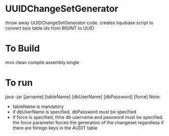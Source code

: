 # UUIDChangeSetGenerator
throw away UUIDChangeSetGenerator code. creates liquibase script to convert bsis table ids from BIGINT to UUID 

# To Build
mvn clean compile assembly:single

# To run
java -jar [jarname] [tableName] [dbUserName] [dbPassword] [force]
Note:
- tableName is mandatory
- if dbUserName is specified, dbPassword must be specified
- if force is specified, thhe db username and password must be specified. the force parameter forces
the generation of the changeset regardless if there are foreign keys in the AUDIT table
